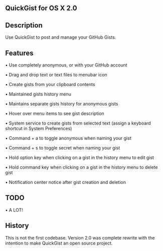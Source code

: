 ## QuickGist for OS X 2.0


## Description

Use QuickGist to post and manage your GitHub Gists.


## Features 

• Use completely anonymous, or with your GitHub account

• Drag and drop text or text files to menubar icon

• Create gists from your clipboard contents 

• Maintained gists history menu

• Maintains separate gists history for anonymous gists

• Hover over menu items to see gist description

• System service to create gists from selected text (assign a keyboard shortcut in System Preferences)

• Command + a to toggle anonymous when naming your gist

• Command + s to toggle secret when naming your gist

• Hold option key when clicking on a gist in the history menu to edit gist

• Hold command key when clicking on a gist in the history menu to delete gist

• Notification center notice after gist creation and deletion


## TODO

• A LOT!


## History

This is not the first codebase. Version 2.0 was complete rewrite with the intention to make QuickGist an open source project.

